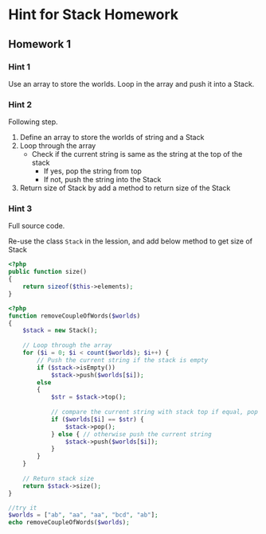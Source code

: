# Hint for Stack Homework

## Homework 1

### Hint 1

Use an array to store the worlds. Loop in the array and push it into a Stack.

### Hint 2

Following step.

1. Define an array to store the worlds of string and a Stack
2. Loop through the array
    - Check if the current string is same as the string at the top of the stack
        - If yes, pop the string from top
        - If not, push the string into the Stack
3. Return size of Stack by add a method to return size of the Stack


### Hint 3

Full source code.

Re-use the class `Stack` in the lession, and add below method to get size of Stack

```php
<?php
public function size()
{
    return sizeof($this->elements);
}
```

```php
<?php
function removeCoupleOfWords($worlds)
{
    $stack = new Stack();
  
    // Loop through the array
    for ($i = 0; $i < count($worlds); $i++) {
        // Push the current string if the stack is empty
        if ($stack->isEmpty())
            $stack->push($worlds[$i]);
        else
        {
            $str = $stack->top();
  
            // compare the current string with stack top if equal, pop the top
            if ($worlds[$i] == $str) {
                $stack->pop();
            } else { // otherwise push the current string
                $stack->push($worlds[$i]);
            }
        }
    }
  
    // Return stack size
    return $stack->size();
}

//try it
$worlds = ["ab", "aa", "aa", "bcd", "ab"];
echo removeCoupleOfWords($worlds);

```

